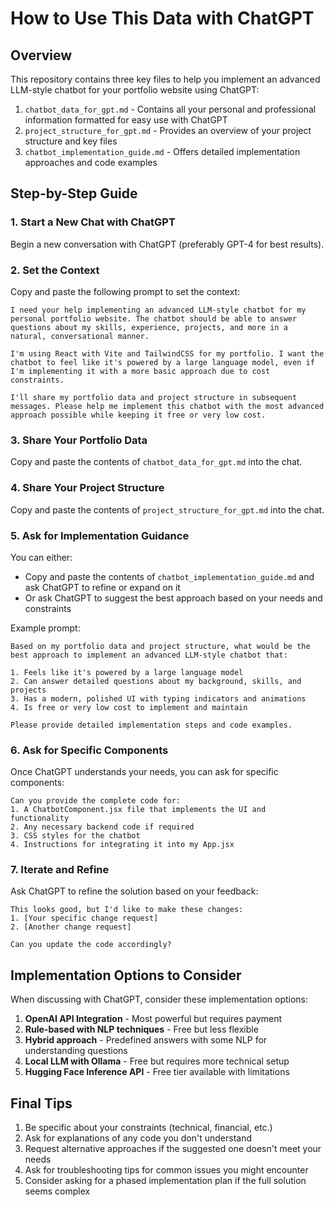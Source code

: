 # How to Use This Data with ChatGPT

## Overview
This repository contains three key files to help you implement an advanced LLM-style chatbot for your portfolio website using ChatGPT:

1. `chatbot_data_for_gpt.md` - Contains all your personal and professional information formatted for easy use with ChatGPT
2. `project_structure_for_gpt.md` - Provides an overview of your project structure and key files
3. `chatbot_implementation_guide.md` - Offers detailed implementation approaches and code examples

## Step-by-Step Guide

### 1. Start a New Chat with ChatGPT
Begin a new conversation with ChatGPT (preferably GPT-4 for best results).

### 2. Set the Context
Copy and paste the following prompt to set the context:

```
I need your help implementing an advanced LLM-style chatbot for my personal portfolio website. The chatbot should be able to answer questions about my skills, experience, projects, and more in a natural, conversational manner.

I'm using React with Vite and TailwindCSS for my portfolio. I want the chatbot to feel like it's powered by a large language model, even if I'm implementing it with a more basic approach due to cost constraints.

I'll share my portfolio data and project structure in subsequent messages. Please help me implement this chatbot with the most advanced approach possible while keeping it free or very low cost.
```

### 3. Share Your Portfolio Data
Copy and paste the contents of `chatbot_data_for_gpt.md` into the chat.

### 4. Share Your Project Structure
Copy and paste the contents of `project_structure_for_gpt.md` into the chat.

### 5. Ask for Implementation Guidance
You can either:
- Copy and paste the contents of `chatbot_implementation_guide.md` and ask ChatGPT to refine or expand on it
- Or ask ChatGPT to suggest the best approach based on your needs and constraints

Example prompt:
```
Based on my portfolio data and project structure, what would be the best approach to implement an advanced LLM-style chatbot that:

1. Feels like it's powered by a large language model
2. Can answer detailed questions about my background, skills, and projects
3. Has a modern, polished UI with typing indicators and animations
4. Is free or very low cost to implement and maintain

Please provide detailed implementation steps and code examples.
```

### 6. Ask for Specific Components
Once ChatGPT understands your needs, you can ask for specific components:

```
Can you provide the complete code for:
1. A ChatbotComponent.jsx file that implements the UI and functionality
2. Any necessary backend code if required
3. CSS styles for the chatbot
4. Instructions for integrating it into my App.jsx
```

### 7. Iterate and Refine
Ask ChatGPT to refine the solution based on your feedback:

```
This looks good, but I'd like to make these changes:
1. [Your specific change request]
2. [Another change request]

Can you update the code accordingly?
```

## Implementation Options to Consider

When discussing with ChatGPT, consider these implementation options:

1. **OpenAI API Integration** - Most powerful but requires payment
2. **Rule-based with NLP techniques** - Free but less flexible
3. **Hybrid approach** - Predefined answers with some NLP for understanding questions
4. **Local LLM with Ollama** - Free but requires more technical setup
5. **Hugging Face Inference API** - Free tier available with limitations

## Final Tips

1. Be specific about your constraints (technical, financial, etc.)
2. Ask for explanations of any code you don't understand
3. Request alternative approaches if the suggested one doesn't meet your needs
4. Ask for troubleshooting tips for common issues you might encounter
5. Consider asking for a phased implementation plan if the full solution seems complex